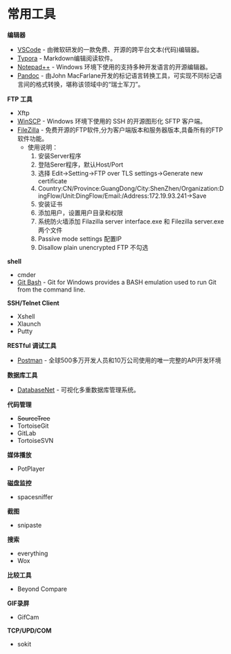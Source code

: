 # 常用工具

**编辑器**
- [VSCode](https://code.visualstudio.com/) - 由微软研发的一款免费、开源的跨平台文本(代码)编辑器。
- [Typora](https://typora.io/) - Markdown编辑阅读软件。
- [Notepad++](https://notepad-plus-plus.org/) - Windows 环境下使用的支持多种开发语言的开源编辑器。
- [Pandoc](http://www.pandoc.org/) - 由John MacFarlane开发的标记语言转换工具，可实现不同标记语言间的格式转换，堪称该领域中的“瑞士军刀”。

**FTP 工具**
- Xftp
- [WinSCP](https://winscp.net/eng/index.php) - Windows 环境下使用的 SSH 的开源图形化 SFTP 客户端。
- [FileZilla](https://filezilla-project.org/) - 免费开源的FTP软件,分为客户端版本和服务器版本,具备所有的FTP软件功能。
    - 使用说明：
        1. 安装Server程序
        2. 登陆Serer程序，默认Host/Port
        3. 选择 Edit->Setting->FTP over TLS settings->Generate new certificate
        4. Country:CN/Province:GuangDong/City:ShenZhen/Organization:DingFlow/Unit:DingFlow/Email:/Address:172.19.93.241->Save
        5. 安装证书
        6. 添加用户，设置用户目录和权限
        7. 系统防火墙添加 Filazilla server interface.exe 和 Filezilla server.exe 两个文件
        8. Passive mode settings 配置IP
        9. Disallow plain unencrypted FTP 不勾选

**shell**
- cmder
- [Git Bash](https://git-scm.com/) - Git for Windows provides a BASH emulation used to run Git from the command line.

**SSH/Telnet Client**
- Xshell
- Xlaunch
- Putty

**RESTful 调试工具** 
- [Postman](https://www.getpostman.com/) - 全球500多万开发人员和10万公司使用的唯一完整的API开发环境

**数据库工具**
- [DatabaseNet](https://fishcodelib.com/database.htm) - 可视化多重数据库管理系统。

**代码管理**
- ~~SourceTree~~
- TortoiseGit
- GitLab
- TortoiseSVN

**媒体播放**
- PotPlayer

**磁盘监控**
- spacesniffer

**截图**
- snipaste

**搜索**
- everything
- Wox

**比较工具**
- Beyond Compare

**GIF录屏**
- GifCam

**TCP/UPD/COM**
- sokit


